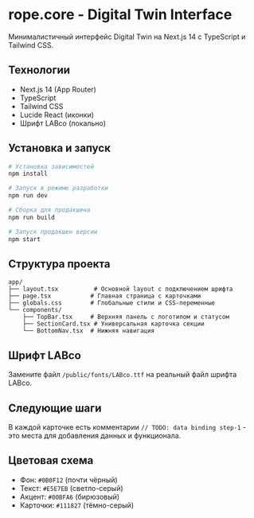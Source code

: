 # rope.core - Digital Twin Interface

Минималистичный интерфейс Digital Twin на Next.js 14 с TypeScript и Tailwind CSS.

## Технологии

- Next.js 14 (App Router)
- TypeScript
- Tailwind CSS
- Lucide React (иконки)
- Шрифт LABco (локально)

## Установка и запуск

```bash
# Установка зависимостей
npm install

# Запуск в режиме разработки
npm run dev

# Сборка для продакшена
npm run build

# Запуск продакшен версии
npm start
```

## Структура проекта

```
app/
├── layout.tsx          # Основной layout с подключением шрифта
├── page.tsx           # Главная страница с карточками
├── globals.css        # Глобальные стили и CSS-переменные
└── components/
    ├── TopBar.tsx     # Верхняя панель с логотипом и статусом
    ├── SectionCard.tsx # Универсальная карточка секции
    └── BottomNav.tsx  # Нижняя навигация
```

## Шрифт LABco

Замените файл `/public/fonts/LABco.ttf` на реальный файл шрифта LABco.

## Следующие шаги

В каждой карточке есть комментарии `// TODO: data binding step-1` - это места для добавления данных и функционала.

## Цветовая схема

- Фон: `#0B0F12` (почти чёрный)
- Текст: `#E5E7EB` (светло-серый)
- Акцент: `#00BFA6` (бирюзовый)
- Карточки: `#111827` (тёмно-серый)
